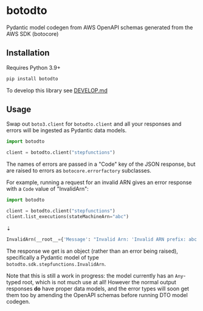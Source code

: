 # botodto

Pydantic model codegen from AWS OpenAPI schemas generated from the AWS SDK (botocore)

## Installation

Requires Python 3.9+

```sh
pip install botodto
```

To develop this library see [DEVELOP.md](https://github.com/lmmx/botodto/tree/master/DEVELOP.md)

## Usage

Swap out `boto3.client` for `botodto.client` and all your responses and errors will be ingested as
Pydantic data models.

```py
import botodto

client = botodto.client("stepfunctions")
```

The names of errors are passed in a "Code" key of the JSON response, but are raised to errors as
`botocore.errorfactory` subclasses.

For example, running a request for an invalid ARN gives an error response with a `Code` value of "InvalidArn":

```py
import botodto

client = botodto.client("stepfunctions")
client.list_executions(stateMachineArn="abc")
```
⇣
```py
InvalidArn(__root__={'Message': "Invalid Arn: 'Invalid ARN prefix: abc'"})
```

The response we get is an object (rather than an error being raised), specifically a Pydantic model
of type `botodto.sdk.stepfunctions.InvalidArn`.

Note that this is still a work in progress: the model currently has an `Any`-typed root, which is
not much use at all! However the normal output responses **do** have proper data models,
and the error types will soon get them too by amending the OpenAPI schemas before running DTO model codegen.
